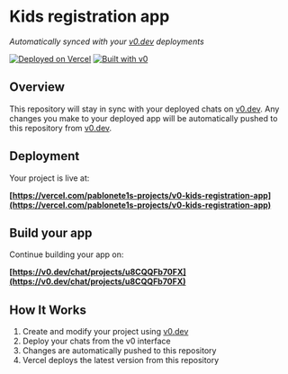 # Kids registration app

*Automatically synced with your [v0.dev](https://v0.dev) deployments*

[![Deployed on Vercel](https://img.shields.io/badge/Deployed%20on-Vercel-black?style=for-the-badge&logo=vercel)](https://vercel.com/pablonete1s-projects/v0-kids-registration-app)
[![Built with v0](https://img.shields.io/badge/Built%20with-v0.dev-black?style=for-the-badge)](https://v0.dev/chat/projects/u8CQQFb70FX)

## Overview

This repository will stay in sync with your deployed chats on [v0.dev](https://v0.dev).
Any changes you make to your deployed app will be automatically pushed to this repository from [v0.dev](https://v0.dev).

## Deployment

Your project is live at:

**[https://vercel.com/pablonete1s-projects/v0-kids-registration-app](https://vercel.com/pablonete1s-projects/v0-kids-registration-app)**

## Build your app

Continue building your app on:

**[https://v0.dev/chat/projects/u8CQQFb70FX](https://v0.dev/chat/projects/u8CQQFb70FX)**

## How It Works

1. Create and modify your project using [v0.dev](https://v0.dev)
2. Deploy your chats from the v0 interface
3. Changes are automatically pushed to this repository
4. Vercel deploys the latest version from this repository
